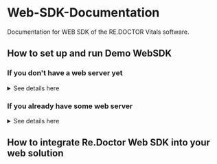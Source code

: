 # Web-SDK-Documentation
Documentation for WEB SDK of the RE.DOCTOR Vitals software.

## How to set up and run Demo WebSDK
  ###  If you don't have a web server yet
<details>
  <summary> See details here </summary>
  
  1. **Prerequisites**
  
      Before you begin, ensure you have the following installed:
      - [Node.js](https://nodejs.org/) (version 12 or higher)
      - npm (comes with Node.js)
      <br/>

      1. Create a folder for the webserver (e.g. mywebserever)<br/><br/>
      2. Open your terminal and go to that folder. `cd <path to mywebserver>`<br/><br/>
      3. Generate SSL Certificate files<br/><br/>
        Run the following command to generate a self-signed SSL certificate:<br/>
        `openssl req -nodes -new -x509 -keyout key.pem -out cert.pem -days 365`<br/><br/>
        You will be prompted to enter information for the certificate. You can press Enter to skip optional fields.<br/><br/>
        Common Name (e.g., server FQDN or YOUR name): You can enter `localhost` or your domain name here.<br/><br/>
        This command will create two files: `key.pem` (the private key) and `cert.pem` (the public certificate).<br/><br/>
        Put them to your webserver folder (in this example folder name is: mywebserver).<br/><br/>
  
  2. **Project Setup**
      1. Clone the repository:<br/>
         ```bash
         git clone <your-repo-url>
         cd <your-project-directory>
         ```
         <br/>
      2. Copy the folder into your web server folder created on the step "Prerequisites" (in this example into the mywebserver folder)<br/><br/>
      3. Open terminal and go to your webserver folder<br/><br/>
      4. Install the necessary dependencies:<br/>
         ```bash
         npm install express http-proxy-middleware https fs path
         ```
  
  3. **Running the Server**
      1. Create the new file (e.g. server.js):<br/><br/>
         Make sure to update the paths for `key.pem` and `cert.pem` in the `server.js` file to match the location where you generated these files.
         ```javascript
          const express = require('express');
          const { createProxyMiddleware } = require('http-proxy-middleware');
          const https = require('https');
          const fs = require('fs');
          const path = require('path');
          
          const app = express();
          
          // Load your SSL certificates
          const options = {
              key: fs.readFileSync(path.resolve(__dirname, 'path/to/your/key.pem')),
              cert: fs.readFileSync(path.resolve(__dirname, 'path/to/your/cert.pem'))
          };
          
          // Serve your productionExecutable folder
          app.use(express.static(path.join(__dirname, 'Web-SDK-Documentation')));
          
          // Proxy settings
          app.use('/api', createProxyMiddleware({
              target: 'https://api.dev.redoctor.org', // Your API URL
              changeOrigin: true,
              pathRewrite: { '^/api': '' },
              secure: false, // Set to true if using a valid SSL certificate
          }));
          
          // Start the HTTPS server
          https.createServer(options, app).listen(443, () => {
              console.log('HTTPS Server running on port 443');
          });
         ```
  
  4. **Start the server**
  
     Run the following command in your terminal:
  
     ```bash
     node server.js
     ```
  
  5. **Access your application**
  
     Open your browser and navigate to `https://localhost/` to view your application.
  
  6. **Notes**
  
      To run the project, ensure you have the following files:
      
      - `Web-SDK-Documentation` folder (contains your compiled HTML and JS files)
      - `server.js` file
      - `key.pem` and `cert.pem` files
      - Replace `<your-repo-url>` and `<your-project-directory>` with actual values relevant to your project.
      - Adjust the section for generating SSL certificates if you want to include more detailed instructions or alternatives for obtaining certificates (e.g., using Let's Encrypt for production environments).
      
      Feel free to modify the content as needed to fit your project's specific requirements!

  
  7. **Important**
  
      Since this setup uses a self-signed certificate, you may receive a security warning in your browser. You can proceed by adding an exception for the self-signed certificate.
  
  8. **Troubleshooting**
  
      If you encounter any issues, make sure:
      
      - Node.js is properly installed and accessible in your terminal.
      - The paths to the certificate files in `server.js` are correct.
      - All dependencies are installed successfully.
  
</details>


### If you already have some web server
<details>
  <summary> See details here </summary>
  
  1. **Nginx Example**
        
        1. Copy your `Web-SDK-Documentation` folder to the server, under a directory like `/var/www/html/myapp` or any preferred location.<br/>
        2. Update the Nginx configuration to serve the files from that directory.<br/><br/>
           Open the Nginx configuration file, typically located at `/etc/nginx/sites-available/default` or a custom configuration file if they are using one.
           Add a location block to point to your `Web-SDK-Documentation` folder:
    
           ```nginx
           server {
               listen 80;
               server_name your-domain.com;
               location /myapp/ {
                   root /var/www/html;
                   index index.html;
                   try_files $uri $uri/ /myapp/index.html;
               }
               # Optional: Add reverse proxy for API calls
               location /api/ {
                   proxy_pass https://api.dev.redoctor.org/;
                   proxy_set_header Host $host;
                   proxy_set_header X-Real-IP $remote_addr;
                   proxy_set_header X-Forwarded-For $proxy_add_x_forwarded_for;
                   proxy_set_header X-Forwarded-Proto $scheme;
               }
           }
           ```
        3. Reload Nginx to apply the changes:
           ```bash
           sudo systemctl reload nginx
           ```
           After this, users will be able to access your app by visiting `http://your-domain.com/myapp/`.
        
  2. **Apache Example**
        1. Copy the `Web-SDK-Documentation` folder to a location like `/var/www/html/myapp`.
        
        2. Edit the Apache configuration file (commonly located in `/etc/apache2/sites-available/000-default.conf` or similar).
           Add a new `Alias` directive and set up the proxy for API calls:
           ```apache
           <VirtualHost *:80>
               ServerName your-domain.com
        
               Alias /myapp /var/www/html/myapp
               <Directory /var/www/html/myapp>
                   Options Indexes FollowSymLinks
                   AllowOverride None
                   Require all granted
               </Directory>
        
               # Optional: Reverse proxy for API calls
               ProxyPass /api https://api.dev.redoctor.org/
               ProxyPassReverse /api https://api.dev.redoctor.org/
           </VirtualHost>
           ```
        3. Enable required modules (if not already enabled)
           ```bash
           sudo a2enmod proxy proxy_http
           ```
        4. Restart Apache to apply the changes
           ```bash
           sudo systemctl restart apache2
           ```
           Now users can access the app at `http://your-domain.com/myapp/` with API calls proxied to your backend.
  </summary>
</details>

## How to integrate Re.Doctor Web SDK into your web solution

